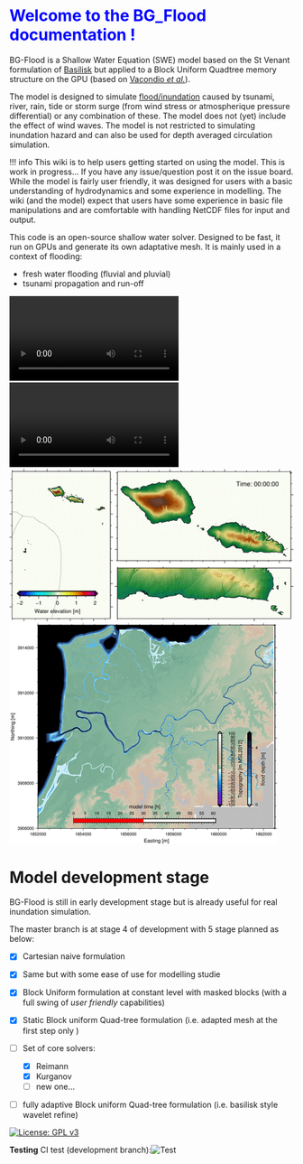 


# <span style="color: blue;">Welcome to the BG_Flood documentation !</span>
BG-Flood is a Shallow Water Equation (SWE) model based on the St Venant formulation of [Basilisk](http://basilisk.fr/) but applied to a Block Uniform Quadtree memory structure on the GPU (based on [Vacondio _et al._](https://dl.acm.org/citation.cfm?id=3031292)).

The model is designed to simulate [flood/inundation](https://english.stackexchange.com/questions/131195/difference-between-flooding-and-inundation) caused by tsunami, river, rain, tide or storm surge (from wind stress or atmospherique pressure differential) or any combination of these. The model does not (yet) include the effect of wind waves. The model is not restricted to simulating inundation hazard and can also be used for depth averaged circulation simulation. 

!!! info 
    This wiki is to help users getting started on using the model. 
    This is work in progress...
    If you have any issue/question post it on the issue board. While the model is fairly user friendly, it was designed for users with a basic understanding of hydrodynamics and some experience in modelling. The wiki (and the model) expect that users have some experience in basic file manipulations and are comfortable with handling NetCDF files for input and output.


This code is an open-source shallow water solver. Designed to be fast, it run on GPUs and generate its own adaptative mesh. It is mainly used in a context of flooding:

- fresh water flooding (fluvial and pluvial)
- tsunami propagation and run-off

![type:video](./videos/Westport_flooding.mp4)
![type:video](./videos/Tsunami_AtmosphericP.mp4)
![Tsunami](./videos/Tsunami_multi-levels.gif)
![Nadi](./videos/Nadi_Flooding.gif)




# Model development stage
BG-Flood is still in early development stage but is already useful for real inundation simulation.       

The master branch is at stage 4 of development with 5 stage planned as below:

- [x] Cartesian naive formulation
- [x] Same but with some ease of use for modelling studie
- [x] Block Uniform formulation at constant level with masked blocks (with a full swing of _user friendly_ capabilities)
- [x] Static Block uniform Quad-tree formulation (i.e. adapted mesh at the first step only )
- [ ] Set of core solvers:
    * [x] Reimann
    * [x] Kurganov
    * [ ] new one...
- [ ] fully adaptive Block uniform Quad-tree formulation  (i.e. basilisk style wavelet refine)


[![License: GPL v3](https://img.shields.io/badge/License-GPL%20v3-brightgreen.svg)](https://www.gnu.org/licenses/gpl-3.0)
<!--[![Codacy Badge](https://api.codacy.com/project/badge/Grade/8d871cf493e94a6eb474eaa30f573583)](https://www.codacy.com/project/CyprienBosserelle/Basil_Cart_StV/dashboard?utm_source=github.com&amp;utm_medium=referral&amp;utm_content=CyprienBosserelle/Basil_Cart_StV&amp;utm_campaign=Badge_Grade_Dashboard)
[![Documentation](https://img.shields.io/badge/doc-Doxygen-blue)](https://cyprienbosserelle.github.io/BG_Flood/)-->


**Testing**
CI test (development branch):![Test](https://github.com/CyprienBosserelle/BG_Flood/actions/workflows//main.yml/badge.svg?branch=development) 



<!--

# How to install

## From precompiled binaries (Win10 only)
1. download the zip from any release
2. unzip into preferred path
3. Add path to "Path" in environment variables (search for "Edit environment variables for your account")
4. When updating/upgrading BG_Flood simply repeat 1 and 2

## On Linux machines
Use instead if needed:
* [Manual](Manual.md)
* [Modules](modules/Modules.md)
* [Tutorials](tutorial/Tutorial_intro.md)

*  Compile-under-linux
*  Use-On-SuperComputer



## How to use the model {#User}

*  Manual
*  Modules
*  Tutorials 
*  Test-and-Examples 


# How to use/change the code {#Developer}
*  Code-map
-->
